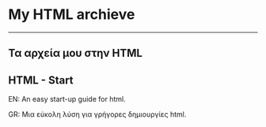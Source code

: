 # My HTML archieve 
---------------------------------------------------------------------------------------------------------------------------------------------------------------------------------
Τα αρχεία μου στην HTML
---------------------------------------------------------------------------------------------------------------------------------------------------------------------------------
HTML - Start
---------------------------------------------------------------------------------------------------------------------------------------------------------------------------------
EN: An easy start-up guide for html.


GR: Μια εύκολη λύση για γρήγορες δημιουργίες html.
